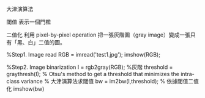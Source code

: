 


大津演算法

閾值 表示一個門檻

二值化 利用 pixel-by-pixel operation 把一張灰階圖（gray image）變成一張只有「黑、白」二值的圖。


%Step1. Image read
RGB = imread('test1.jpg');
imshow(RGB);

%Step2. Image binarization
I = rgb2gray(RGB);
    %灰階
threshold = graythresh(I);
    % Otsu's method to get a threshold that minimizes the intra-class variance
    % 大津演算法求閾值
bw = im2bw(I,threshold);
    % 依據閾值二值化
imshow(bw)

